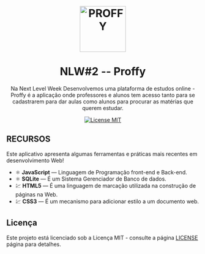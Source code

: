 
<h1 align="center">
<br>
  <img src="https://ik.imagekit.io/1n1swj1w28/Proffy_1_-21O8rYmd.png" alt="PROFFY" width="120">
<br>
<br>
NLW#2 -- Proffy
</h1>

<p align="center">Na Next Level Week Desenvolvemos uma plataforma de estudos online - Proffy é a aplicação onde professores
e alunos tem acesso tanto para se cadastrarem para dar aulas como alunos para procurar
as matérias que querem estudar.</p>

<p align="center">
  <a href="https://opensource.org/licenses/MIT">
    <img src="https://img.shields.io/badge/License-MIT-blue.svg" alt="License MIT">
  </a>
</p>

## RECURSOS
Este aplicativo apresenta algumas ferramentas e práticas mais recentes em desenvolvimento Web!


- ⚛️ **JavaScript** — Linguagem de Programação front-end e Back-end.
- ⚛️ **SQLite** — É um Sistema Gerenciador de Banco de dados.
- 💹 **HTML5** — É uma linguagem de marcação utilizada na construção de páginas na Web.
- 💹 **CSS3** — É um mecanismo para adicionar estilo a um documento web.

## Licença

Este projeto está licenciado sob a Licença MIT - consulte a página [LICENSE](https://opensource.org/licenses/MIT) página para detalhes.
